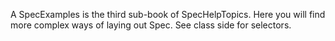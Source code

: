 A SpecExamples is the third sub-book of SpecHelpTopics. Here you will find more complex ways of laying out Spec.
See class side for selectors.
